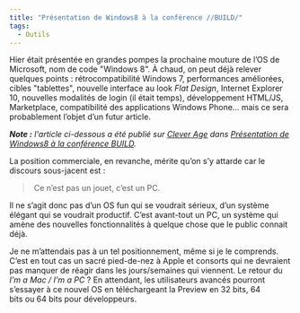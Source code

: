```yaml
---
title: "Présentation de Windows8 à la conférence //BUILD/"
tags:
  - Outils
---
```


Hier était présentée en grandes pompes la prochaine mouture de l’OS de Microsoft, nom de code "Windows 8". À chaud, on peut déjà relever quelques points : rétrocompatibilité Windows 7, performances améliorées, cibles "tablettes", nouvelle interface au look <em lang="en">Flat Design</em>, Internet Explorer 10, nouvelles modalités de login (il était temps), développement HTML/JS, Marketplace, compatibilité des applications Windows Phone… mais ce sera probablement l’objet d’un futur article.

<!-- more -->

<em class="canonical">**Note&nbsp;:** l'article ci-dessous a été publié sur [Clever Age](http://www.clever-age.com/fr/) dans [Présentation de Windows8 à la conférence BUILD](http://blog.clever-age.com/fr/2011/09/14/presentation-de-windows8-a-la-conference-build/).</em>

La position commerciale, en revanche, mérite qu’on s’y attarde car le discours sous-jacent est :

>  Ce n’est pas un jouet, c’est un PC.

Il ne s’agit donc pas d’un OS fun qui se voudrait sérieux, d’un système élégant qui se voudrait productif. C’est avant-tout un PC, un système qui amène des nouvelles fonctionnalités à quelque chose que le public connait déjà.

Je ne m’attendais pas à un tel positionnement, même si je le comprends. C’est en tout cas un sacré pied-de-nez à Apple et consorts qui ne devraient pas manquer de réagir dans les jours/semaines qui viennent. Le retour du <em lang="en">I’m a Mac / I’m a PC</em> ? En attendant, les utilisateurs avancés pourront s’essayer à ce nouvel OS en téléchargeant la Preview en 32 bits, 64 bits ou 64 bits pour développeurs.
